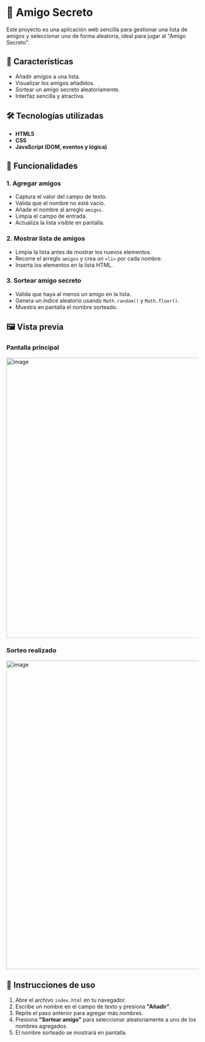 # 🎁 Amigo Secreto

Este proyecto es una aplicación web sencilla para gestionar una lista de amigos y seleccionar uno de forma aleatoria, ideal para jugar al "Amigo Secreto".

## 📌 Características
- Añadir amigos a una lista.
- Visualizar los amigos añadidos.
- Sortear un amigo secreto aleatoriamente.
- Interfaz sencilla y atractiva.

## 🛠 Tecnologías utilizadas
- **HTML5**
- **CSS**
- **JavaScript (DOM, eventos y lógica)**

## 🚀 Funcionalidades

### 1. Agregar amigos
- Captura el valor del campo de texto.
- Valida que el nombre no esté vacío.
- Añade el nombre al arreglo `amigos`.
- Limpia el campo de entrada.
- Actualiza la lista visible en pantalla.

### 2. Mostrar lista de amigos
- Limpia la lista antes de mostrar los nuevos elementos.
- Recorre el arreglo `amigos` y crea un `<li>` por cada nombre.
- Inserta los elementos en la lista HTML.

### 3. Sortear amigo secreto
- Valida que haya al menos un amigo en la lista.
- Genera un índice aleatorio usando `Math.random()` y `Math.floor()`.
- Muestra en pantalla el nombre sorteado.


## 🖼️ Vista previa

### Pantalla principal
<img width="1478" height="733" alt="image" src="https://github.com/user-attachments/assets/c4848483-22b2-489d-b36c-ab8d335dcdcc" />


### Sorteo realizado
<img width="1438" height="807" alt="image" src="https://github.com/user-attachments/assets/20ed1905-c1ab-4f4f-a9a1-4fdf3b419f63" />


## 📖 Instrucciones de uso
1. Abre el archivo `index.html` en tu navegador.
2. Escribe un nombre en el campo de texto y presiona **"Añadir"**.
3. Repite el paso anterior para agregar más nombres.
4. Presiona **"Sortear amigo"** para seleccionar aleatoriamente a uno de los nombres agregados.
5. El nombre sorteado se mostrará en pantalla.



